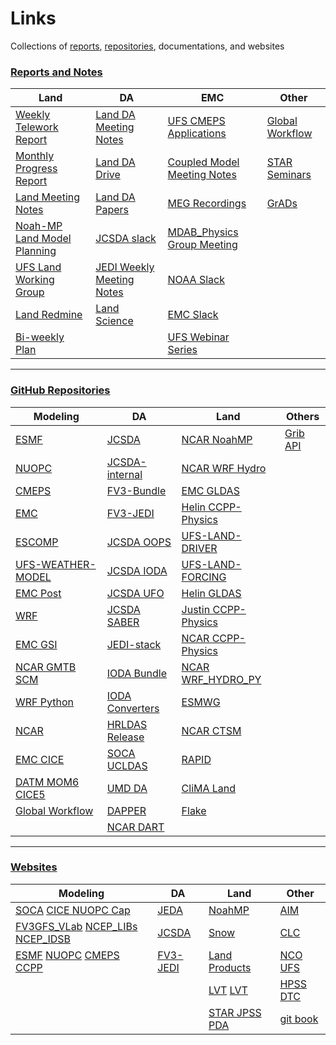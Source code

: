 # Links
Collections of <a href="#reports">reports</a>, <a href="#repository">repositories</a>, documentations, and websites

<h3><a id="user-content-reports" href="#reports">Reports and Notes</a></h3>

| Land | DA | EMC | Other |
| --- | --- | --- | --- |
| [Weekly Telework Report](https://docs.google.com/document/d/159SZEv9FYzo07s0pOIH_IscfyCnwekO3xVVqV8MlDZQ/edit#) | [Land DA Meeting Notes](https://docs.google.com/document/d/1WImsN0_2HCNxp4GBdv8g_aLNAGPKQkEmlX77C7onu38/edit) | [UFS CMEPS Applications](https://docs.google.com/document/d/1V9Uk3i1LUlzIjYF-mbPSHAIfBshB0kKXmCu8FaCQIjs/edit) | [Global Workflow](https://github.com/NOAA-EMC/global-workflow/wiki/HPC-Settings-&-Help) |
| [Monthly Progress Report](https://docs.google.com/document/d/1QTBJMVJ5g_hssJwPHOhJpeO9BJakT4YySTF0h43jLS4/edit#heading=h.byg1e6af0yjd) | [Land DA Drive](https://drive.google.com/drive/folders/1JtyRB8iEBYLyQRKKJmdjTFeA4oSamnfp) | [Coupled Model Meeting Notes](https://docs.google.com/document/d/142j_lanb9p8AM4W5BCARc5GyzWSCMmIt7E78hT13XdQ/edit) | [STAR Seminars](https://www.star.nesdis.noaa.gov/star/seminars.php) |
| [Land Meeting Notes](https://drive.google.com/drive/folders/1I1sVHzjTpFmIeTdrudyMRfFA_U_8OFtB) | [Land DA Papers](https://drive.google.com/drive/folders/1eCxBNbnWCSvnAERKeJZp9enWwzTZBdSP) | [MEG Recordings](https://drive.google.com/drive/folders/0BySqFAN_J6G4cWdpNzBRMkM4ZVE) | [GrADs](http://cola.gmu.edu/grads/gadoc/gadocindex.html) |
| [Noah-MP Land Model Planning](https://docs.google.com/document/d/1X3itTu2Z5NJCE6b14cFk38pP7aiNPKusqIyL2NYBlY8/edit) | [JCSDA slack](https://app.slack.com/client/TFZ4Q8ZQQ/CG19C4ZP0) | [MDAB_Physics Group Meeting](https://docs.google.com/spreadsheets/d/1vDj8BmDDVXNy5B7Nt7pGaSjmcWHCCKOZqkuVGxsVax4/edit#gid=0) |  |
| [UFS Land Working Group](https://drive.google.com/drive/folders/1rp5E62CvibW9CvrRCyHxk7UZ3Qmt-oIa) | [JEDI Weekly Meeting Notes](https://wiki.ucar.edu/display/JEDI/General+Communication) | [NOAA Slack](https://app.slack.com/client/T01DLTT9J81/C01D1H6R14N) | |
| [Land Redmine](https://vlab.ncep.noaa.gov/redmine/projects/land-development/issues) | [Land Science](https://github.com/JCSDA-internal/LAND-Science) | [EMC Slack](https://app.slack.com/client/T01360QHGNP/C0134CTPSFP) | |
| [Bi-weekly Plan](https://docs.google.com/spreadsheets/d/1xpY-eCcOgUbJfYvgerrp3pfnYcDds8SGTE13htBdE4M/edit?ts=60817f4b#gid=1653503038) |  | [UFS Webinar Series](https://ufscommunity.org/ufs-webinar-series/) |  |
----------------------

<h3><a id="user-content-repository" href="#repository">GitHub Repositories</a></h3>

| Modeling | DA | Land | Others |
| --- | --- | --- | --- |
| [ESMF](https://github.com/esmf-org/esmf.git) | [JCSDA](https://github.com/jcsda)| [NCAR NoahMP](https://github.com/NCAR/noahmp) | [Grib API](https://github.com/weathersource/grib_api) |
| [NUOPC](https://github.com/esmf-org/esmf/tree/develop/src/addon/NUOPC) | [JCSDA-internal](https://github.com/JCSDA-internal) | [NCAR WRF Hydro](https://github.com/NCAR/wrf_hydro_nwm_public) | |
| [CMEPS](https://github.com/ESCOMP/CMEPS) | [FV3-Bundle](https://github.com/JCSDA/fv3-bundle.git)| [EMC GLDAS](https://github.com/NOAA-EMC/GLDAS)| |
| [EMC](https://github.com/NOAA-EMC/) | [FV3-JEDI](https://github.com/JCSDA/fv3-jedi) | [Helin CCPP-Physics](https://github.com/HelinWei-NOAA/ccpp-physics) | |
| [ESCOMP](https://github.com/ESCOMP) | [JCSDA OOPS](https://github.com/jcsda/oops) | [UFS-LAND-DRIVER](https://github.com/barlage/ufs-land-driver) | |
| [UFS-WEATHER-MODEL](https://github.com/ufs-community/ufs-weather-model) | [JCSDA IODA](https://github.com/jcsda/ioda) | [UFS-LAND-FORCING](https://github.com/barlage/ufs-land-forcing) | |
| [EMC Post](https://github.com/NOAA-EMC/EMC_post) | [JCSDA UFO](https://github.com/jcsda/ufo) | [Helin GLDAS](https://github.com/HelinWei-NOAA/GLDAS) | |
| [WRF](https://github.com/wrf-model/WRF) | [JCSDA SABER](https://github.com/jcsda/saber) | [Justin CCPP-Physics](https://github.com/JustinPerket/ccpp-physics) | | 
| [EMC GSI](https://github.com/NOAA-EMC/GSI) | [JEDI-stack](https://github.com/JCSDA/jedi-stack) | [NCAR CCPP-Physics](https://github.com/NCAR/ccpp-physics) | |
| [NCAR GMTB SCM](https://github.com/NCAR/gmtb-scm-release) | [IODA Bundle](https://github.com/jcsda-internal/ioda-bundle.git) | [NCAR WRF_HYDRO_PY](https://github.com/NCAR/wrf_hydro_py) | |
| [WRF Python](https://github.com/NCAR/wrf-python) | [IODA Converters](https://github.com/JCSDA-internal/ioda-converters) | [ESMWG](https://github.com/ESMWG) | |
| [NCAR](https://github.com/NCAR) | [HRLDAS Release](https://github.com/NCAR/hrldas-release) | [NCAR CTSM](https://github.com/ESCOMP/CTSM/) | |
| [EMC CICE](https://github.com/NOAA-EMC/CICE/) | [SOCA](https://github.com/JCSDA-internal/soca) [UCLDAS](https://github.com/JCSDA-internal/UCLDAS) | [RAPID](https://github.com/c-h-david/rapid/) | |
| [DATM MOM6 CICE5](https://github.com/NOAA-EMC/DATM-MOM6-CICE5/wiki) | [UMD DA](https://github.com/UMD-AOSC/DA_Tutorial) | [CliMA Land](https://github.com/CliMA/Land) | |
| [Global Workflow](https://github.com/NOAA-EMC/global-workflow) | [DAPPER](https://github.com/nansencenter/DAPPER) | [Flake](https://github.com/YihuaWu-NOAA/ccpp-flake-fv3gfs)| |
|  | [NCAR DART](https://github.com/NCAR/DART) | | |

----------------------

<h3><a id="user-content-links" href="#links">Websites</a></h3>

| Modeling | DA | Land | Other |
| --- | --- | --- | --- |
| [SOCA](http://soca.jcsda.org/master/)  [CICE NUOPC Cap](https://earthsystemmodeling.org/docs/nightly/develop/cice/index.html) | [JEDA](https://jointcenterforsatellitedataassimilation-jedi-docs.readthedocs-hosted.com/en/latest/index.html)| [NoahMP](https://ral.ucar.edu/solutions/products/noah-multiparameterization-land-surface-model-noah-mp-lsm) | [AIM](https://aim.rdhpcs.noaa.gov/cgi-bin/request.pl) |
| [FV3GFS_VLab](https://vlab.ncep.noaa.gov/group/fv3gfs/)  [NCEP_LIBs](https://www.nco.ncep.noaa.gov/pmb/docs/libs/)  [NCEP_IDSB](https://www.nco.ncep.noaa.gov/pmb/) | [JCSDA](https://www.jcsda.org/) | [Snow](https://wiki.ucar.edu/display/probhazardvx/Verification+datasets) | [CLC](https://doc.csod.com/client/doc/default.aspx) | 
| [ESMF](https://earthsystemmodeling.org/)  [NUOPC](https://earthsystemmodeling.org/nuopc/)  [CMEPS](https://escomp.github.io/CMEPS/versions/master/html/index.html)  [CCPP](https://dtcenter.org/community-code/common-community-physics-package-ccpp) | [FV3-JEDI](http://data.jcsda.org/doxygen/Release/1.0/fv3jedi/index.html) | [Land Products](https://www.ospo.noaa.gov/Products/land/) | [NCO](https://nsdesk.servicenowservices.com/nco) [UFS](https://ufscommunity.org) |
| | | [LVT](https://lis.gsfc.nasa.gov/software/lvt) [LVT](https://gmd.copernicus.org/articles/5/869/2012/) | [HPSS](https://rdhpcs-common-docs.rdhpcs.noaa.gov/wiki/index.php/Using_the_HSMS_HPSS) [DTC](http://www.dtcenter.org/) |
| | | [STAR JPSS PDA](https://www.star.nesdis.noaa.gov/jpss/DataAccess.php) | [git book](https://git-scm.com/book/en/v2)|
